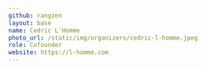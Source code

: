 ```yaml
---
github: rangzen
layout: base
name: Cedric L'Homme
photo_url: /static/img/organizers/cedric-l-homme.jpeg
role: Cofounder
website: https://l-homme.com
---
```

